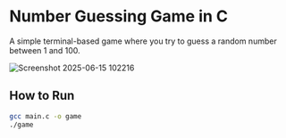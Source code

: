 
# Number Guessing Game in C

A simple terminal-based game where you try to guess a random number between 1 and 100.

![Screenshot 2025-06-15 102216](https://github.com/user-attachments/assets/80e3bd72-79aa-4025-b904-dec27cb51635)

## How to Run
```bash
gcc main.c -o game
./game
